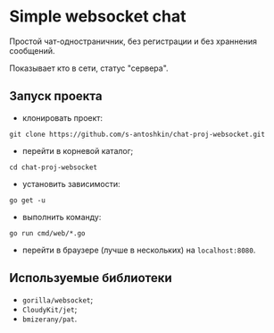 # Simple websocket chat

Простой чат-одностраничник, без регистрации и без храннения сообщений.

Показывает кто в сети, статус "сервера".

## Запуск проекта

- клонировать проект:
```ch
git clone https://github.com/s-antoshkin/chat-proj-websocket.git
```
- перейти в корневой каталог;
```ch
cd chat-proj-websocket
```
- установить зависимости:
```ch
go get -u
```
- выполнить команду:
```ch
go run cmd/web/*.go
```
- перейти в браузере (лучше в нескольких) на `localhost:8080`.

## Используемые библиотеки
- `gorilla/websocket`;
- `CloudyKit/jet`;
- `bmizerany/pat`.
